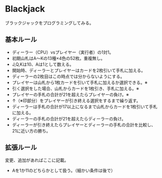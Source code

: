 # Blackjack

ブラックジャックをプログラミングしてみる。

## 基本ルール

- ディーラー（CPU）vsプレイヤー（実行者）の1対1。
- 初期山札はA〜Kの13種×4色の52枚。重複無し。
- J,Q,Kは10、Aは1として数える。
- 開始時、ディーラーとプレイヤーはカードを2枚引いて手札に加える。
- ディーラーの2枚目はこの時点では分からないようにする。
- プレイヤーは山札から1枚カードを引いて手札に加えるか選択できる。※
- 引く選択をした場合、山札からカードを1枚引き、手札に加える。※
- プレイヤーの手札の合計が21を超えたらプレイヤーの負け。※
- ↑（※印部分）をプレイヤーが引き終える選択をするまで繰り返す。
- ディーラーは手札の合計が17以上になるまで山札からカードを1枚引いて手札に加える。
- ディーラーの手札の合計が21を超えたらディーラーの負け。
- ディーラーが引き終えたらプレイヤーとディーラーの手札の合計を比較し、21に近い方の勝ち。

## 拡張ルール

変更、追加があればここに記載。
- Aを1か11のどちらかとして扱う。（細かい条件は後で）
